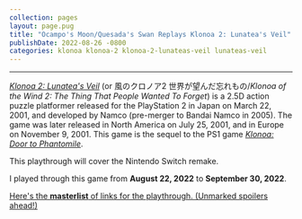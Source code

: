 ```yaml
---
collection: pages
layout: page.pug
title: "Ocampo's Moon/Quesada's Swan Replays Klonoa 2: Lunatea's Veil"
publishDate: 2022-08-26 -0800
categories: klonoa klonoa-2 klonoa-2-lunateas-veil lunateas-veil
---
```


---
[*Klonoa 2: Lunatea's Veil*][k2-link] (or 風のクロノア2 世界が望んだ忘れもの/*Klonoa of the Wind 2: The Thing That People Wanted To Forget*) is a 2.5D action puzzle platformer released for the PlayStation 2 in Japan on March 22, 2001, and developed by Namco (pre-merger to Bandai Namco in 2005). The game was later released in North America on July 25, 2001, and in Europe on November 9, 2001. This game is the sequel to the PS1 game [*Klonoa: Door to Phantomile*][k1-link].

This playthrough will cover the Nintendo Switch remake.

I played through this game from **August 22, 2022** to **September 30, 2022**.

<span class="nav-masterlist">[Here's the **masterlist** of links for the playthrough. (Unmarked spoilers ahead!)][masterlist]</span>

[k1-link]:	https://en.wikipedia.org/wiki/Klonoa:_Door_to_Phantomile
[k2-link]:	https://en.wikipedia.org/wiki/Klonoa_2:_Lunatea%27s_Veil
[masterlist]: ./masterlist/